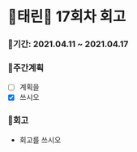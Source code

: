 # 🌼태린🌼 17회차 회고

### 🥕기간: 2021.04.11 ~ 2021.04.17

### 🍆주간계획

- [ ] 계획을
- [x] 쓰시오

 ### 🥦회고

 - 회고를 쓰시오
